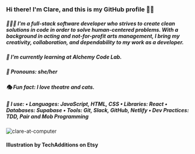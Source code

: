 ### Hi there! I'm Clare, and this is my GitHub profile 👋🏻
##### 👩🏻‍💻  I'm a full-stack software developer who strives to create clean solutions in code in order to solve human-centered problems. With a background in acting and not-for-profit arts management, I bring my creativity, collaboration, and dependability to my work as a developer. 
##### 🌱  I’m currently learning at Alchemy Code Lab.
##### 🌙  Pronouns: she/her
##### 🎭  Fun fact: I love theatre and cats.
##### 🧰 I use: • Languages: JavaScript, HTML, CSS • Libraries: React • Databases: Supabase • Tools: Git, Slack, GitHub, Netlify • Dev Practices: TDD, Pair and Mob Programming

![clare-at-computer](https://user-images.githubusercontent.com/89673020/150880790-5a01dbbb-1609-45c2-9f1d-4e5a4241d8af.jpeg)


#### <div>Illustration by TechAdditions on Etsy</div>

<!--
**ClareMcDonald/ClareMcDonald** is a ✨ _special_ ✨ repository because its `README.md` (this file) appears on your GitHub profile.

Here are some ideas to get you started:

- 🔭 I’m currently working on ...
- 🌱 I’m currently learning ...
- 👯 I’m looking to collaborate on ...
- 🤔 I’m looking for help with ...
- 💬 Ask me about ...
# 📫 How to reach me: clare.s.mcdonald@gmail.com
- 😄 Pronouns: ...
- ⚡ Fun fact: ...
-->
